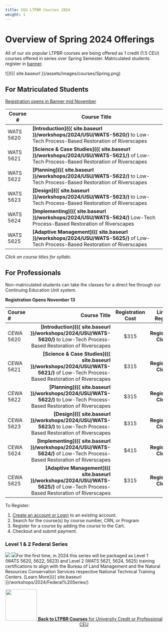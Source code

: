 ```yaml
---
title: USU LTPBR Courses 2024
weight: 1
---
```


# Overview of Spring 2024 Offerings

All of our six popular LTPBR courses  are being offered as 1 credit (1.5 CEU) courses offered in series over Spring Semester.  Matriculated students register in [banner](http://banner.usu.edu).  



![]({{ site.baseurl }}/assets/images/courses/Spring.png)

## For Matriculated Students

[Registration opens in Banner mid November](https://catalog.usu.edu/)

| Course # |  Course Title |
|--------------------------------------------------------------------------------------------------------------------------------------------------------------|---|
| WATS 5620 |  **[Introduction]({{ site.baseurl }}/workshops/2024/USU/WATS-5620/)** to Low-Tech Process-Based Restoration of Riverscapes |
| WATS 5621 |  **[Science & Case Studies]({{ site.baseurl }}/workshops/2024/USU/WATS-5621/)** of Low-Tech Process-Based Restoration of Riverscapes |
| WATS 5622 |  **[Planning]({{ site.baseurl }}/workshops/2024/USU/WATS-5622/)** to Low-Tech Process-Based Restoration of Riverscapes |
| WATS 5623 |  **[Design]({{ site.baseurl }}/workshops/2024/USU/WATS-5623/)** to Low-Tech Process-Based Restoration of Riverscapes |
| WATS 5624 | **[Implementing]({{ site.baseurl }}/workshops/2024/USU/WATS-5624/)** Low-Tech Process-Based Restoration of Riverscapes |
| WATS 5625 | **[Adaptive Management]({{ site.baseurl }}/workshops/2024/USU/WATS-5625/)** of Low-Tech Process-Based Restoration of Riverscapes |

_Click on course titles for syllabi._

## For Professionals

Non-matriculated students can take the classes for a direct fee through our Continuing Education Unit system. 

**Registration Opens November 13**

| Course # |  Course Title | Registration Cost | Link to Register |
|:-------------------------------------------------------------------------------------------------------------------------------------------------------------|--:|:-:|:-:|
| CEWA 5620 |  **[Introduction]({{ site.baseurl }}/workshops/2024/USU/WATS-5620/)** to Low-Tech Process-Based Restoration of Riverscapes | $315 | **Registration Closed** |
| CEWA 5621 |  **[Science & Case Studies]({{ site.baseurl }}/workshops/2024/USU/WATS-5621/)** of Low-Tech Process-Based Restoration of Riverscapes | $315 | **Registration Closed** |
| CEWA 5622 |  **[Planning]({{ site.baseurl }}/workshops/2024/USU/WATS-5622/)** to Low-Tech Process-Based Restoration of Riverscapes | $315 | **Registration Closed** |
| CEWA 5623 |  **[Design]({{ site.baseurl }}/workshops/2024/USU/WATS-5623/)** to Low-Tech Process-Based Restoration of Riverscapes | $315 | **Registration Closed** |
| CEWA 5624 | **[Implementing]({{ site.baseurl }}/workshops/2024/USU/WATS-5624/)** of Low-Tech Process-Based Restoration of Riverscapes | $415 | **Registration Closed** |
| CEWA 5625 | **[Adaptive Management]({{ site.baseurl }}/workshops/2024/USU/WATS-5625/)** of Low-Tech Process-Based Restoration of Riverscapes | $315 | **Registration Closed** |

To Register: 
1.	[Create an account or Login](https://cpe.usu.edu/portal/logon.do?method=load) to an existing account.
2.	Search for the course(s) by course number, CRN, or Program
3.	Register for a course by adding the course to the Cart.
4.	Checkout and submit payment.

### Level 1 & 2 Federal Series 
<a href="https://www.blm.gov/"><img class="float-left" src="{{ site.baseurl }}/assets/images/sponsors/blm.png"></a>   <a href="https://www.nrcs.usda.gov/wps/portal/nrcs/detailfull/national/programs/initiatives/?cid=steldevb1027671"><img class="float-left" src="{{ site.baseurl }}/assets/images/sponsors/usda-nrcs-logo_1_orig.png"></a>For the first time, in 2024 this series  will be packaged as Level 1 (WATS 5620, 5622, 5623) and Level 2 (WATS 5621, 5624, 5625) training certifications to align with the Bureau of Land Management and the Natural Resources Conservation Services respective National Technical Training Centers. [Learn More]({{ site.baseurl }}/workshops/2024/Federal%20Series/)


<div align="center">
<a class=" button hollow" href="{{ site.baseurl }}/workshops/uni.html#professional-continuing-education-units"><img width="100" src="{{ site.baseurl }}/assets/images/sponsors/USU.png">  <b> Back to  LTPBR Courses</b>  for University Credit or Professional CEU  <i class="fa fa-chevron-circle-left" aria-hidden="true"></i>
  </a>
</div>


